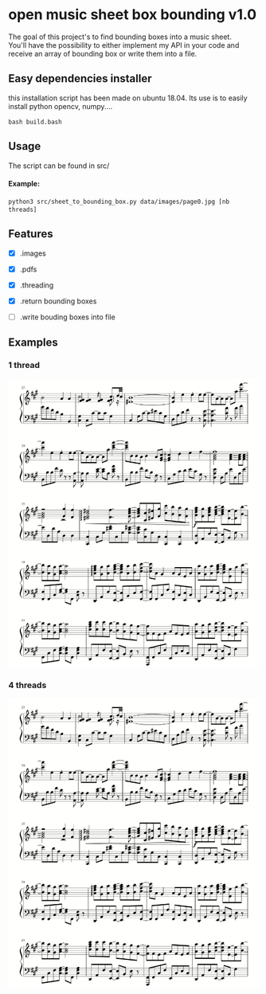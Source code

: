 open music sheet box bounding v1.0
======================
The goal of this project's to find bounding boxes into a music sheet.<br />
You'll have the possibility to either implement my API in your code and receive an array of bounding box or write them into a file.

## Easy dependencies installer

this installation script has been made on ubuntu 18.04.
Its use is to easily install python opencv, numpy....

```
bash build.bash
```

## Usage

The script can be found in src/

#### Example:
```
python3 src/sheet_to_bounding_box.py data/images/page0.jpg [nb threads]
```

## Features

- [x] .images
- [x] .pdfs
- [x] .threading
- [x] .return bounding boxes
- [ ] .write bouding boxes into file


## Examples 
### 1 thread

![](https://github.com/Cjdcoy/openmsbb/blob/master/data/demo.gif)

### 4 threads

![](https://github.com/Cjdcoy/openmsbb/blob/master/data/demo2.gif)

